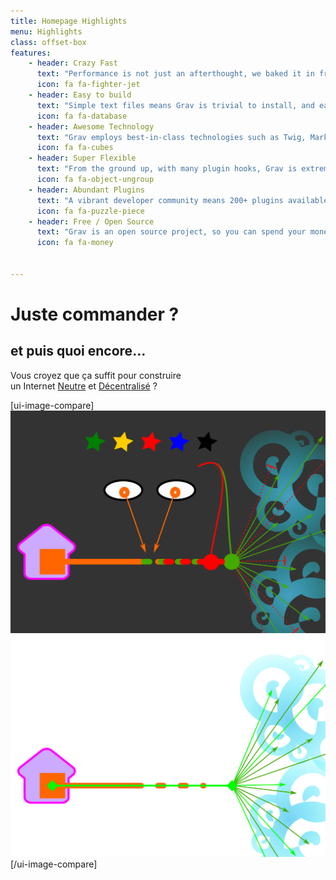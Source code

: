 ```yaml
---
title: Homepage Highlights
menu: Highlights
class: offset-box
features:
	- header: Crazy Fast
	  text: "Performance is not just an afterthought, we baked it in from the start!"
	  icon: fa fa-fighter-jet
    - header: Easy to build
      text: "Simple text files means Grav is trivial to install, and easy to maintain"
      icon: fa fa-database
    - header: Awesome Technology
      text: "Grav employs best-in-class technologies such as Twig, Markdown &amp; Yaml"
      icon: fa fa-cubes
    - header: Super Flexible
      text: "From the ground up, with many plugin hooks, Grav is extremely extensible"
      icon: fa fa-object-ungroup
    - header: Abundant Plugins
      text: "A vibrant developer community means 200+ plugins available to download"
      icon: fa fa-puzzle-piece
    - header: Free / Open Source
      text: "Grav is an open source project, so you can spend your money on other stuff"
      icon: fa fa-money


---
```


# Juste commander ?
## **et puis quoi encore…**

Vous croyez que ça suffit pour construire <br /> un Internet [Neutre](https://www.laquadrature.net/fr/neutralite_du_Net) et [Décentralisé](https://fr.wikipedia.org/wiki/Red%C3%A9centralisation_d'Internet) ?

[ui-image-compare]
![Sans VPN](visuel-sans-vpn.png?cache)
![Avec VPN](visuel-avec-vpn.png?cache)
[/ui-image-compare]